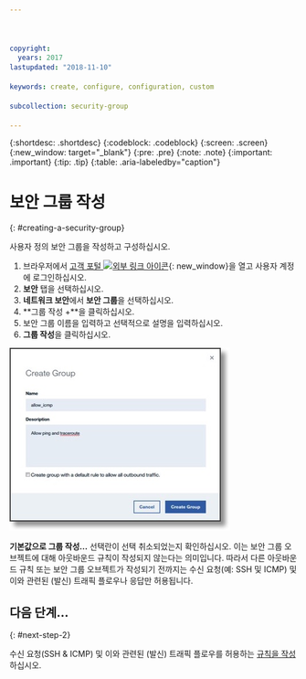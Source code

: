 ```yaml
---



copyright:
  years: 2017
lastupdated: "2018-11-10"

keywords: create, configure, configuration, custom

subcollection: security-group

---
```


{:shortdesc: .shortdesc}
{:codeblock: .codeblock}
{:screen: .screen}
{:new_window: target="_blank"}
{:pre: .pre}
{:note: .note}
{:important: .important}
{:tip: .tip}
{:table: .aria-labeledby="caption"}

# 보안 그룹 작성
{: #creating-a-security-group}

사용자 정의 보안 그룹을 작성하고 구성하십시오.

1. 브라우저에서 [고객 포털 ![외부 링크 아이콘](../../icons/launch-glyph.svg "외부 링크 아이콘")](https://control.softlayer.com/){: new_window}을 열고 사용자 계정에 로그인하십시오.
2.	**보안** 탭을 선택하십시오.
3. **네트워크 보안**에서 **보안 그룹**을 선택하십시오.
4.	**그룹 작성 +**을 클릭하십시오.
5.	보안 그룹 이름을 입력하고 선택적으로 설명을 입력하십시오.
6. **그룹 작성**을 클릭하십시오.

![보안 그룹 작성](./images/create_sg.jpg)

**기본값으로 그룹 작성…** 선택란이 선택 취소되었는지 확인하십시오. 이는 보안 그룹 오브젝트에 대해 아웃바운드 규칙이 작성되지 않는다는 의미입니다. 따라서 다른 아웃바운드 규칙 또는 보안 그룹 오브젝트가 작성되기 전까지는 수신 요청(예: SSH 및 ICMP) 및 이와 관련된 (발신) 트래픽 플로우나 응답만 허용됩니다.

## 다음 단계...
{: #next-step-2}

수신 요청(SSH & ICMP) 및 이와 관련된 (발신) 트래픽 플로우를 허용하는 [규칙을 작성](/docs/infrastructure/security-groups?topic=security-groups-creating-a-new-rule)하십시오.  
